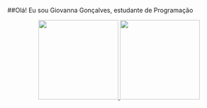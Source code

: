 

##Olá! Eu sou Giovanna Gonçalves, estudante de Programação

<div align="center">
  <a href="https://github.com/Giovanna-GS">
  <img height="180em" src="https://github-readme-stats.vercel.app/api?username=Giovanna-GS&show_icons=true&theme=moltack &include_all_commits=true&count_private=true"/>
  <img height="180em" src="https://github-readme-stats.vercel.app/api/top-langs/?username=Giovanna-GS&layout=compact&langs_count=7&theme=moltack"/>
</div>



